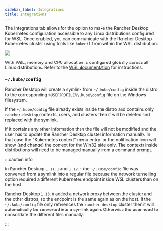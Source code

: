 ```yaml
---
sidebar_label: Integrations
title: Integrations
---
```


<head>
  <link rel="canonical" href="https://docs.rancherdesktop.io/ui/preferences/wsl/integrations"/>
</head>

The Integrations tab allows for the option to make the Rancher Desktop Kubernetes configuration accessible to any Linux distributions configured for WSL. Once enabled, you can communicate with the Rancher Desktop Kubernetes cluster using tools like `kubectl` from within the WSL distribution.

![](https://suse-rancher-media.s3.amazonaws.com/desktop/v1.13/preferences/Windows_wsl_tabIntegrations.png)

With WSL, memory and CPU allocation is configured globally across all Linux distributions. Refer to the [WSL documentation] for instructions.

[WSL documentation]:
https://docs.microsoft.com/en-us/windows/wsl/wsl-config#options-for-wslconfig

### `~/.kube/config`

Rancher Desktop will create a symlink from `~/.kube/config` inside the distro to the corresponding `%USERPROFILE%\.kube\config` file on the Windows filesystem.

If the `~/.kube/config` file already exists inside the distro and contains only `rancher-desktop` contexts, users, and clusters then it will be deleted and replaced with the symlink.

If it contains any other information then the file will not be modified and the user has to update the Rancher Desktop cluster information manually. In that case the "Kubernetes context" menu entry for the notification icon will show (and change) the context for the Win32 side only. The contexts inside distributions will need to be managed manually from a command prompt.

:::caution info

In Rancher Desktop `1.11.1` and `1.12.*` the `~/.kube/config` file was converted from a symlink into a regular file because the network tunnelling option required a different Kubernetes endpoint inside WSL clusters than on the host.

Rancher Desktop `1.13.0` added a network proxy between the cluster and the other distros, so the endpoint is the same again as on the host. If the `~/.kube/config` file only references the `rancher-desktop` cluster then it will automatically be converted into a symlink again. Otherwise the user need to consolidate the different files manually. 

:::
